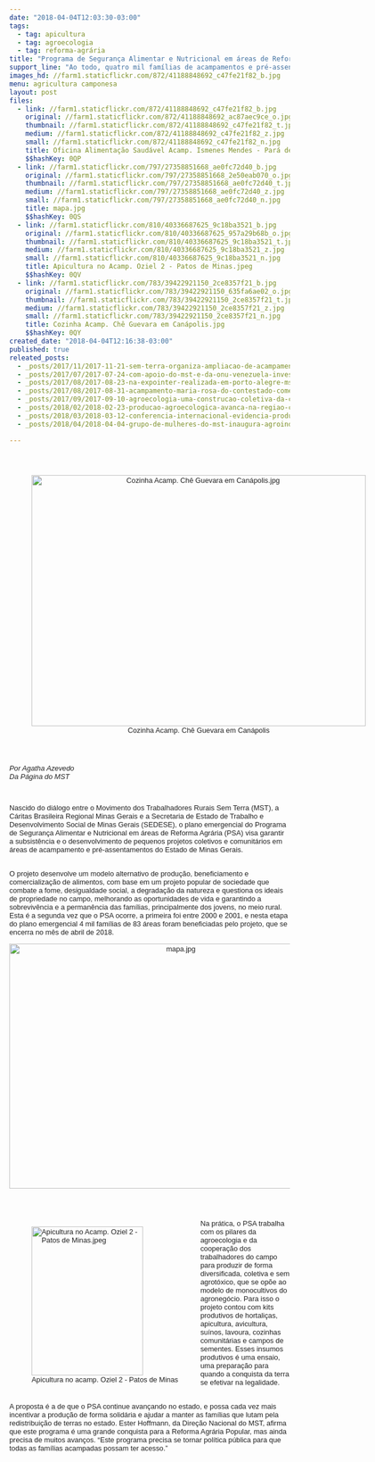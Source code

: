 ```yaml
---
date: "2018-04-04T12:03:30-03:00"
tags:
  - tag: apicultura
  - tag: agroecologia
  - tag: reforma-agrária
title: "Programa de Segurança Alimentar e Nutricional em áreas de Reforma Agrária estimula a produção agroecológica e geração de renda no campo\n"
support_line: "Ao todo, quatro mil famílias de acampamentos e pré-assentamentos do MST em Minas Gerais foram beneficiadas pelo plano emergencial"
images_hd: //farm1.staticflickr.com/872/41188848692_c47fe21f82_b.jpg
menu: agricultura camponesa
layout: post
files:
  - link: //farm1.staticflickr.com/872/41188848692_c47fe21f82_b.jpg
    original: //farm1.staticflickr.com/872/41188848692_ac87aec9ce_o.jpg
    thumbnail: //farm1.staticflickr.com/872/41188848692_c47fe21f82_t.jpg
    medium: //farm1.staticflickr.com/872/41188848692_c47fe21f82_z.jpg
    small: //farm1.staticflickr.com/872/41188848692_c47fe21f82_n.jpg
    title: Oficina Alimentação Saudável Acamp. Ismenes Mendes - Pará de minas.jpeg
    $$hashKey: 0QP
  - link: //farm1.staticflickr.com/797/27358851668_ae0fc72d40_b.jpg
    original: //farm1.staticflickr.com/797/27358851668_2e50eab070_o.jpg
    thumbnail: //farm1.staticflickr.com/797/27358851668_ae0fc72d40_t.jpg
    medium: //farm1.staticflickr.com/797/27358851668_ae0fc72d40_z.jpg
    small: //farm1.staticflickr.com/797/27358851668_ae0fc72d40_n.jpg
    title: mapa.jpg
    $$hashKey: 0QS
  - link: //farm1.staticflickr.com/810/40336687625_9c18ba3521_b.jpg
    original: //farm1.staticflickr.com/810/40336687625_957a29b68b_o.jpg
    thumbnail: //farm1.staticflickr.com/810/40336687625_9c18ba3521_t.jpg
    medium: //farm1.staticflickr.com/810/40336687625_9c18ba3521_z.jpg
    small: //farm1.staticflickr.com/810/40336687625_9c18ba3521_n.jpg
    title: Apicultura no Acamp. Oziel 2 - Patos de Minas.jpeg
    $$hashKey: 0QV
  - link: //farm1.staticflickr.com/783/39422921150_2ce8357f21_b.jpg
    original: //farm1.staticflickr.com/783/39422921150_635fa6ae02_o.jpg
    thumbnail: //farm1.staticflickr.com/783/39422921150_2ce8357f21_t.jpg
    medium: //farm1.staticflickr.com/783/39422921150_2ce8357f21_z.jpg
    small: //farm1.staticflickr.com/783/39422921150_2ce8357f21_n.jpg
    title: Cozinha Acamp. Chê Guevara em Canápolis.jpg
    $$hashKey: 0QY
created_date: "2018-04-04T12:16:38-03:00"
published: true
releated_posts:
  - _posts/2017/11/2017-11-21-sem-terra-organiza-ampliacao-de-acampamento-agroecologico-no-vale-do-paraiba.md
  - _posts/2017/07/2017-07-24-com-apoio-do-mst-e-da-onu-venezuela-investe-na-producao-de-sementes-agroecologicas.md
  - _posts/2017/08/2017-08-23-na-expointer-realizada-em-porto-alegre-mst-comercializa-produtos-na-ilha-dos-organicos.md
  - _posts/2017/08/2017-08-31-acampamento-maria-rosa-do-contestado-comemora-dois-anos-de-agroecologia-e-resistencia.md
  - _posts/2017/09/2017-09-10-agroecologia-uma-construcao-coletiva-da-classe-trabalhadora.md
  - _posts/2018/02/2018-02-23-producao-agroecologica-avanca-na-regiao-centro-do-parana.md
  - _posts/2018/03/2018-03-12-conferencia-internacional-evidencia-producao-de-arroz-organico-do-mst.md
  - _posts/2018/04/2018-04-04-grupo-de-mulheres-do-mst-inaugura-agroindustria-no-espirito-santo.md

---
```

<div style="color: rgb(34, 34, 34); font-family: arial, sans-serif; font-size: 12.8px;">
<p>&nbsp;</p>

<div style="text-align:center">
<figure class="image" style="display:inline-block"><img alt="Cozinha Acamp. Chê Guevara em Canápolis.jpg" height="450" src="//farm1.staticflickr.com/783/39422921150_2ce8357f21_b.jpg" width="600" />
<figcaption>Cozinha Acamp. Ch&ecirc; Guevara em Can&aacute;polis</figcaption>
</figure>
</div>

<p>&nbsp;</p>

<p><em>Por Agatha Azevedo<br />
Da P&aacute;gina do MST</em></p>

<p>&nbsp;</p>

<p>Nascido do di&aacute;logo entre o Movimento dos Trabalhadores Rurais Sem Terra (MST), a C&aacute;ritas Brasileira Regional Minas Gerais e a Secretaria de Estado de Trabalho e Desenvolvimento Social de Minas Gerais (SEDESE), o plano emergencial do Programa de Seguran&ccedil;a Alimentar e Nutricional em &aacute;reas de Reforma Agr&aacute;ria (PSA) visa garantir a subsist&ecirc;ncia e o desenvolvimento de pequenos projetos coletivos e comunit&aacute;rios em &aacute;reas de acampamento e pr&eacute;-assentamentos do Estado de Minas Gerais.&nbsp;&nbsp;</p>

<p><br />
O projeto desenvolve um modelo alternativo de produ&ccedil;&atilde;o, beneficiamento e comercializa&ccedil;&atilde;o de alimentos, com base em um projeto popular de sociedade que combate a fome, desigualdade social, a degrada&ccedil;&atilde;o da natureza e questiona os ideais de propriedade no campo, melhorando as oportunidades de vida e garantindo a sobreviv&ecirc;ncia e a perman&ecirc;ncia das fam&iacute;lias, principalmente dos jovens, no meio rural. Esta &eacute; a segunda vez que o PSA ocorre, a primeira foi entre 2000 e 2001, e nesta etapa do plano emergencial 4 mil fam&iacute;lias de 83 &aacute;reas foram beneficiadas pelo projeto, que se encerra no m&ecirc;s de abril de 2018.&nbsp;&nbsp;</p>

<p style="text-align:center"><img alt="mapa.jpg" height="439" src="//farm1.staticflickr.com/797/27358851668_ae0fc72d40_b.jpg" width="600" /></p>

<p><br />
&nbsp;</p>

<figure class="image" style="float:left"><img alt="Apicultura no Acamp. Oziel 2 - Patos de Minas.jpeg" height="267" src="//farm1.staticflickr.com/810/40336687625_9c18ba3521_b.jpg" width="200" />
<figcaption>Apicultura no acamp. Oziel 2 - Patos de Minas</figcaption>
</figure>

<p>Na pr&aacute;tica, o PSA trabalha com os pilares da agroecologia e da coopera&ccedil;&atilde;o dos trabalhadores do campo para produzir de forma diversificada, coletiva e sem agrot&oacute;xico, que se op&otilde;e ao modelo de monocultivos do agroneg&oacute;cio. Para isso o projeto contou com kits produtivos de hortali&ccedil;as, apicultura, avicultura, su&iacute;nos, lavoura, cozinhas comunit&aacute;rias e campos de sementes. Esses insumos produtivos &eacute; uma ensaio, uma prepara&ccedil;&atilde;o para quando a conquista da terra se efetivar na legalidade.&nbsp;&nbsp;</p>

<p><br />
A proposta &eacute; a de que o PSA continue avan&ccedil;ando no estado, e possa cada vez mais incentivar a produ&ccedil;&atilde;o de forma solid&aacute;ria e ajudar a manter as fam&iacute;lias que lutam pela redistribui&ccedil;&atilde;o de terras no estado. Ester Hoffmann, da Dire&ccedil;&atilde;o Nacional do MST, afirma que este programa &eacute; uma grande conquista para a Reforma Agr&aacute;ria Popular, mas ainda precisa de muitos avan&ccedil;os. &ldquo;Este programa precisa se tornar pol&iacute;tica p&uacute;blica para que todas as fam&iacute;lias acampadas possam ter acesso.&rdquo;&nbsp;&nbsp;</p>
</div>
